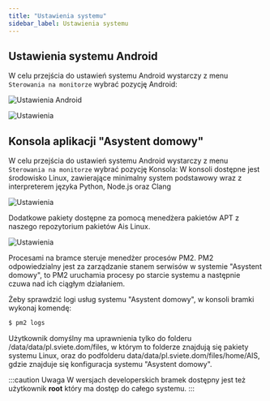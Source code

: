 ```yaml
---
title: "Ustawienia systemu"
sidebar_label: Ustawienia systemu
---
```


## Ustawienia systemu Android

W celu przejścia do ustawień systemu Android wystarczy z menu `Sterowania na monitorze` wybrać pozycję Android:


![Ustawienia Android](/img/en/bramka/settings_1.png)



![Ustawienia](/img/en/bramka/settings_2.png)


## Konsola aplikacji "Asystent domowy"

W celu przejścia do ustawień systemu Android wystarczy z menu `Sterowania na monitorze` wybrać pozycję Konsola:
W konsoli dostępne jest środowisko Linux, zawierające minimalny system podstawowy wraz z interpreterem języka Python, Node.js oraz Clang

![Ustawienia](/img/en/bramka/settings_6.png)



Dodatkowe pakiety dostępne za pomocą menedżera pakietów APT z naszego repozytorium pakietów Ais Linux.

![Ustawienia](/img/en/bramka/settings_3.png)


Procesami na bramce steruje menedżer procesów PM2.
PM2 odpowiedzialny jest za zarządzanie stanem serwisów w systemie "Asystent domowy", to PM2 uruchamia procesy po starcie systemu a następnie czuwa nad ich ciągłym działaniem.

Żeby sprawdzić logi usług systemu "Asystent domowy", w konsoli bramki wykonaj komendę:

```bash
$ pm2 logs
```

Użytkownik domyślny ma uprawnienia tylko do folderu /data/data/pl.sviete.dom/files, w którym to folderze znajdują się pakiety systemu Linux, oraz do podfolderu data/data/pl.sviete.dom/files/home/AIS, gdzie znajduje się konfiguracja systemu "Asystent domowy".

:::caution Uwaga
W wersjach developerskich bramek dostępny jest też użytkownik **root** który ma dostęp do całego systemu.
:::
